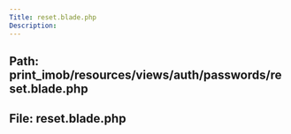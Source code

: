 ```yaml
---
Title: reset.blade.php
Description:
---
```


## Path: print_imob/resources/views/auth/passwords/reset.blade.php
## File: reset.blade.php
